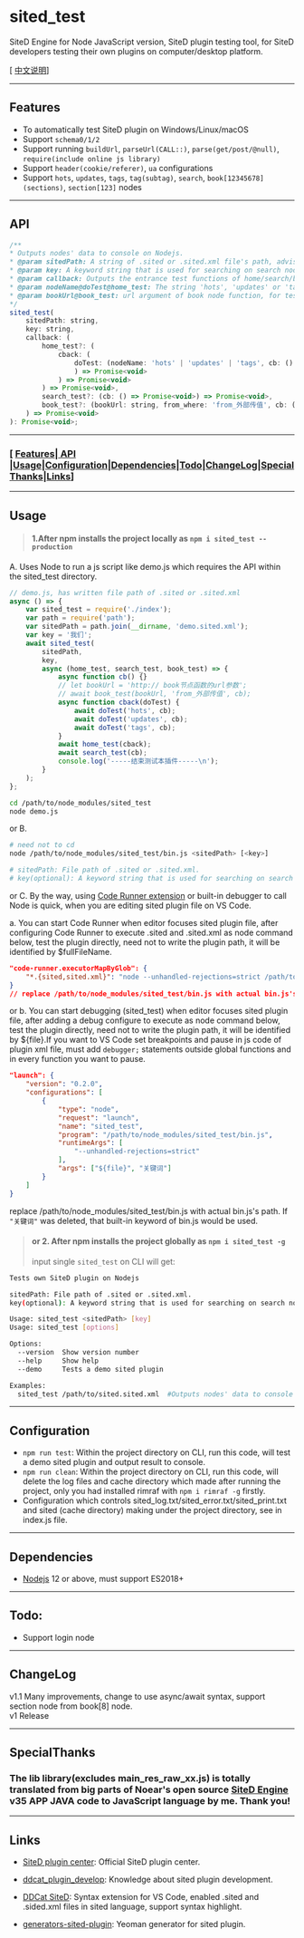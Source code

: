 # sited_test

SiteD Engine for Node JavaScript version, SiteD plugin testing tool, for SiteD developers testing their own plugins on computer/desktop platform.

[ [中文说明](README_CN.md)]

---

## Features

-   To automatically test SiteD plugin on Windows/Linux/macOS
-   Support `schema0/1/2`
-   Support running `buildUrl`, `parseUrl(CALL::)`, `parse(get/post/@null)`, `require(include online js library)`
-   Support `header(cookie/referer)`, `ua` configurations
-   Support `hots`, `updates`, `tags`, `tag(subtag)`, `search`, `book[12345678](sections)`, `section[123]` nodes

---

## API

```js
/**
* Outputs nodes' data to console on Nodejs.
* @param sitedPath: A string of .sited or .sited.xml file's path, advises to absolute path.
* @param key: A keyword string that is used for searching on search node.
* @param callback: Outputs the entrance test functions of home/search/book node.
* @param nodeName@doTest@home_test: The string 'hots', 'updates' or 'tags', which starts test function of hots/updates/tag node.
* @param bookUrl@book_test: url argument of book node function, for test of book node alone.
*/
sited_test(
    sitedPath: string,
    key: string,
    callback: (
        home_test?: (
            cback: (
                doTest: (nodeName: 'hots' | 'updates' | 'tags', cb: () => Promise<void>
                ) => Promise<void>
            ) => Promise<void>
        ) => Promise<void>,
        search_test?: (cb: () => Promise<void>) => Promise<void>,
        book_test?: (bookUrl: string, from_where: 'from_外部传值', cb: () => Promise<void>) => Promise<void>
    ) => Promise<void>
): Promise<void>;
```

---

### [ [Features](#Features)|[ API ](#API)|[Usage](#Usage)|[Configuration](#Configuration)|[Dependencies](#Dependencies)|[Todo](#Todo)|[ChangeLog](#ChangeLog)|[SpecialThanks](#SpecialThanks)|[Links](#Links)]

---

## Usage

> #### 1.After npm installs the project locally as `npm i sited_test --production`

A. Uses Node to run a js script like demo.js which requires the API within the sited_test directory.

```js
// demo.js, has written file path of .sited or .sited.xml
async () => {
    var sited_test = require('./index');
    var path = require('path');
    var sitedPath = path.join(__dirname, 'demo.sited.xml');
    var key = '我们';
    await sited_test(
        sitedPath,
        key,
        async (home_test, search_test, book_test) => {
            async function cb() {}
            // let bookUrl = 'http:// book节点函数的url参数';
            // await book_test(bookUrl, 'from_外部传值', cb);
            async function cback(doTest) {
                await doTest('hots', cb);
                await doTest('updates', cb);
                await doTest('tags', cb);
            }
            await home_test(cback);
            await search_test(cb);
            console.log('-----结束测试本插件-----\n');
        }
    );
};
```

```bash
cd /path/to/node_modules/sited_test
node demo.js
```

or B.

```bash
# need not to cd
node /path/to/node_modules/sited_test/bin.js <sitedPath> [<key>]

# sitedPath: File path of .sited or .sited.xml.
# key(optional): A keyword string that is used for searching on search node, if not be inputted, built-in keyword of bin.js would be used.
```

or C. By the way, using [Code Runner extension](https://marketplace.visualstudio.com/items?itemName=formulahendry.code-runner) or built-in debugger to call Node is quick, when you are editing sited plugin file on VS Code.

a. You can start Code Runner when editor focuses sited plugin file, after configuring Code Runner to execute .sited and .sited.xml as node command below, test the plugin directly, need not to write the plugin path, it will be identified by \$fullFileName.

```json
"code-runner.executorMapByGlob": {
    "*.{sited,sited.xml}": "node --unhandled-rejections=strict /path/to/node_modules/sited_test/bin.js $fullFileName key"
}
// replace /path/to/node_modules/sited_test/bin.js with actual bin.js's path. If (key) be deleted, that built-in keyword of bin.js would be used.
```

or b. You can start debugging (sited_test) when editor focuses sited plugin file, after adding a debug configure to execute as node command below, test the plugin directly, need not to write the plugin path, it will be identified by \${file}.If you want to VS Code set breakpoints and pause in js code of plugin xml file, must add `debugger;` statements outside global functions and in every function you want to pause.

```json
"launch": {
    "version": "0.2.0",
    "configurations": [
        {
            "type": "node",
            "request": "launch",
            "name": "sited_test",
            "program": "/path/to/node_modules/sited_test/bin.js",
            "runtimeArgs": [
                "--unhandled-rejections=strict"
            ],
            "args": ["${file}", "关键词"]
        }
    ]
}
```

replace /path/to/node_modules/sited_test/bin.js with actual bin.js's path. If `"关键词"` was deleted, that built-in keyword of bin.js would be used.

> #### or 2. After npm installs the project globally as `npm i sited_test -g`
>
> input single `sited_test` on CLI will get:

```bash
Tests own SiteD plugin on Nodejs

sitedPath: File path of .sited or .sited.xml.
key(optional): A keyword string that is used for searching on search node, if not be inputted, built-in keyword of bin.js would be used.

Usage: sited_test <sitedPath> [key]
Usage: sited_test [options]

Options:
  --version  Show version number
  --help     Show help
  --demo     Tests a demo sited plugin

Examples:
  sited_test /path/to/sited.sited.xml  #Outputs nodes' data to console on Nodejs.
```

---

## Configuration

-   `npm run test`: Within the project directory on CLI, run this code, will test a demo sited plugin and output result to console.
-   `npm run clean`: Within the project directory on CLI, run this code, will delete the log files and cache directory which made after running the project, only you had installed rimraf with `npm i rimraf -g` firstly.
-   Configuration which controls sited_log.txt/sited_error.txt/sited_print.txt and sited (cache directory) making under the project directory, see in index.js file.

---

## Dependencies

-   [Nodejs](https://nodejs.org/en/) 12 or above, must support ES2018+

---

## Todo:

-   Support login node

---

## ChangeLog

v1.1 Many improvements, change to use async/await syntax, support section node from book[8] node.<br />
v1 Release

---

## SpecialThanks

### The lib library(excludes main_res_raw_xx.js) is totally translated from big parts of Noear's open source [SiteD Engine](https://github.com/noear/SiteD) v35 APP JAVA code to JavaScript language by me. Thank you!

---

## Links

-   [SiteD plugin center](http://sited.noear.org/): Official SiteD plugin center.

-   [ddcat_plugin_develop](https://www.kancloud.cn/magicdmer/ddcat_plugin_develop): Knowledge about sited plugin development.

-   [DDCat SiteD](https://github.com/Yinr/DDCa-SiteD.vscode-ext): Syntax extension for VS Code, enabled .sited and .sided.xml files in sited language, support syntax highlight.

-   [generators-sited-plugin](https://github.com/htynkn/generators-sited-plugin): Yeoman generator for sited plugin.
